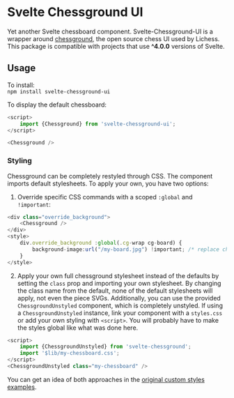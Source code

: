 # Svelte Chessground UI
Yet another Svelte chessboard component. Svelte-Chessground-UI is a wrapper around [chessground](https://github.com/lichess-org/chessground), the open source chess UI used by Lichess. This package is compatible with projects that use **^4.0.0** versions of Svelte. 

## Usage
To install: \
`npm install svelte-chessground-ui`

To display the default chessboard:
```typescript
<script>
    import {Chessground} from 'svelte-chessground-ui';
</script>

<Chessground />
```

### Styling

Chessground can be completely restyled through CSS. The component imports default stylesheets. To apply your own, you have two options:

1. Override specific CSS commands with a scoped `:global` and `!important`:
```typescript
<div class="override_background">
    <Chessground />
</div>
<style>
    div.override_background :global(.cg-wrap cg-board) {
        background-image:url("/my-board.jpg") !important; /* replace chessboard image */
    }
</style>
```
2. Apply your own full chessground stylesheet instead of the defaults by setting the `class` prop and importing your own stylesheet.
By changing the class name from the default, none of the default stylesheets will apply, not even the piece SVGs. Additionally, you can use the provided `ChessgroundUnstyled` component, which is completely unstyled. If using a `ChessgroundUnstyled` instance, link your component with a `styles.css` or add your own styling with `<script>`. You will probably have to make the styles global like what was done here.
```typescript
<script>
    import {ChessgroundUnstyled} from 'svelte-chessground';
    import '$lib/my-chessboard.css';
</script>
<ChessgroundUnstyled class="my-chessboard" />
```
You can get an idea of both approaches in the [original custom styles examples](https://github.com/gtim/svelte-chessground-examples/blob/main/src/routes/style/%2Bpage.svelte).